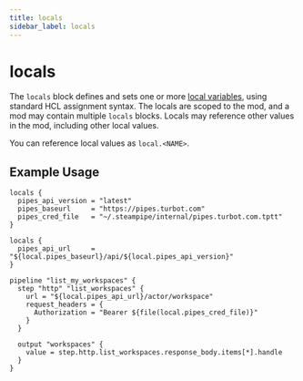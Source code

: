 ```yaml
---
title: locals
sidebar_label: locals
---
```


# locals
The `locals` block defines and sets one or more [local variables](/docs/build/mod-variables#local-variables), using standard HCL assignment syntax.  The locals are scoped to the mod, and a mod may contain multiple `locals` blocks.  Locals may reference other values in the mod, including other local values.

You can reference local values as `local.<NAME>`.


## Example Usage

```hcl
locals {
  pipes_api_version = "latest"
  pipes_baseurl     = "https://pipes.turbot.com"
  pipes_cred_file   = "~/.steampipe/internal/pipes.turbot.com.tptt" 
}

locals {
  pipes_api_url     = "${local.pipes_baseurl}/api/${local.pipes_api_version}" 
}

pipeline "list_my_workspaces" {
  step "http" "list_workspaces" {
    url = "${local.pipes_api_url}/actor/workspace"
    request_headers = {
      Authorization = "Bearer ${file(local.pipes_cred_file)}"
    }
  }

  output "workspaces" {
    value = step.http.list_workspaces.response_body.items[*].handle
  }
}
```

